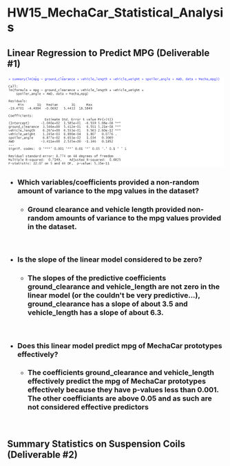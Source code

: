 # HW15_MechaCar_Statistical_Analysis

## Linear Regression to Predict MPG (Deliverable #1)

![](https://github.com/ethiry99/HW15_MechaCar_Statistical_Analysis/blob/main/Resources/Multiple_lm_Summary.png)

   * ###   Which variables/coefficients provided a non-random amount of variance to the mpg values in the dataset?
 
     * ### Ground clearance and vehicle length provided non-random amounts of variance to the mpg values provided in the dataset.
&nbsp;
   * ### Is the slope of the linear model considered to be zero? 
      * ### The slopes of the predictive coefficients ground_clearance and vehicle_length are not zero in the linear model (or the couldn't be very predictive...),  ground_clearance has a slope of about 3.5 and vehicle_length has a slope of about 6.3. 
&nbsp;
   * ### Does this linear model predict mpg of MechaCar prototypes effectively? 
      * ### The coefficients ground_clearance and vehicle_length effectively predict the mpg of MechaCar prototypes effectively because they have p-values less than 0.001.  The other coefficiants are above 0.05 and as such are not considered effective predictors
&nbsp;
&nbsp;  
## Summary Statistics on Suspension Coils (Deliverable #2)
      
  

